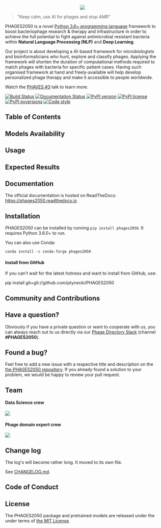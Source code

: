<p align="center">
  <img src="http://tynecki.pl/phages2050-logo.png">
</p>

> "Keep calm, use AI for phages and stop AMR"

PHAGES2050 is a novel [Python 3.6+ programming language](https://python.org) framework to boost bacteriophage research & therapy and infrastructure in order to achieve the full potential to fight against antimicrobial resistant bacteria within **Natural Language Processing (NLP)** and **Deep Learning**.

Our project is about developing a AI-based framework for microbiologists and bioinformaticians who hunt, explore and classify phages. Applying the framework will shorten the duration of computational methods required to match phages with bacteria for specific patient cases. Having such organised framework at hand and freely-available will help develop personalized phage therapy and make it accessible to people worldwide.

Watch the [PHAVES #3](https://www.youtube.com/watch?v=gh_Q135t9ps) talk to learn more.

[![Build Status](https://travis-ci.org/phages2050-dev/phages2050.svg?branch=master)](https://travis-ci.org/phages2050-dev/phages2050)
[![Documentation Status](https://readthedocs.org/projects/phages2050/badge/?version=stable)](https://phages2050.readthedocs.io/en/stable/?badge=stable)
[![PyPI version](https://img.shields.io/pypi/v/phages2050.svg)](https://pypi.org/project/phages2050/)
[![PyPI license](https://img.shields.io/pypi/l/phages2050.svg)](https://pypi.python.org/pypi/)
[![PyPI pyversions](https://img.shields.io/pypi/pyversions/phages2050.svg)](https://pypi.python.org/pypi/phages2050/)
[![Code style](https://img.shields.io/badge/code%20style-black-000000.svg)](https://github.com/psf/black)

## Table of Contents

## Models Availability

## Usage

## Expected Results

## Documentation

The official documentation is hosted on ReadTheDocs: https://phages2050.readthedocs.io

## Installation

_PHAGES2050_ can be installed by running `pip install phages2050`. It requires Python 3.6.0+ to run.

You can also use Conda:

```
conda install -c conda-forge phages2050
```

#### Install from GitHub

If you can't wait for the latest hotness and want to install from GitHub, use:

pip install git+git://github.com/ptynecki/PHAGES2050

## Community and Contributions

## Have a question?

Obviously if you have a private question or want to cooperate with us, you can always reach out to us directly via our [Phage Directory Slack](https://phage.directory/slack) (channel **#PHAGES2050**).

## Found a bug?

Feel free to add a new issue with a respective title and description on the [the PHAGES2050 repository](https://github.com/ptynecki/PHAGES2050/issues). If you already found a solution to your problem, we would be happy to review your pull request.

## Team

#### Data Science crew
![](http://tynecki.pl/phages2050-datascience-team-v2.png)

#### Phage domain expert crew
![](http://tynecki.pl/phages2050-phage-expert-team-v2.png)

## Change log

The log's will become rather long. It moved to its own file.

See [CHANGELOG.md](https://github.com/ptynecki/PHAGES2050/blob/master/CHANGELOG.md).

## Code of Conduct

## License

The PHAGES2050 package and pretrained models are released under the under terms of [the MIT License](https://github.com/ptynecki/PHAGES2050/blob/master/LICENSE).
